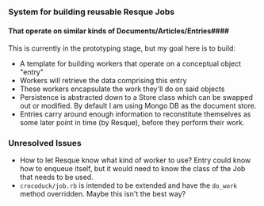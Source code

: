 ### System for building reusable Resque Jobs ###
#### That operate on similar kinds of Documents/Articles/Entries####

This is currently in the prototyping stage, but my goal here is to build:

* A template for building workers that operate on a conceptual object "entry"
* Workers will retrieve the data comprising this entry
* These workers encapsulate the work they'll do on said objects
* Persistence is abstracted down to a Store class which can be swapped out or modified. By default I am using Mongo DB as the document store.
* Entries carry around enough information to reconstitute themselves as some later point in time (by Resque), before they perform their work.


### Unresolved Issues ###

* How to let Resque know what kind of worker to use?  Entry could know how to enqueue itself, but it would need to know the class of the Job that needs to be used.
* ``crocoduck/job.rb`` is intended to be extended and have the ``do_work`` method overridden.  Maybe this isn't the best way?